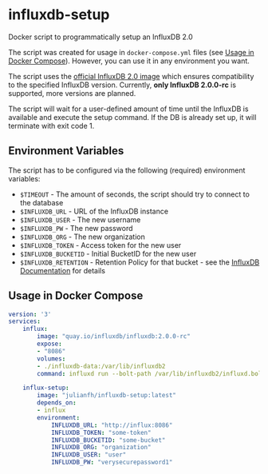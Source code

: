 # influxdb-setup
Docker script to programmatically setup an InfluxDB 2.0

The script was created for usage in `docker-compose.yml` files (see [Usage in Docker Compose](#usage-in-docker-compose)).
However, you can use it in any environment you want.

The script uses the [official InfluxDB 2.0 image](https://quay.io/repository/influxdb/influxdb) which ensures compatibility to the specified InfluxDB version.
Currently, **only InfluxDB 2.0.0-rc** is supported, more versions are planned.

The script will wait for a user-defined amount of time until the InfluxDB is available and execute the setup command. If the DB is already set up, it will terminate with exit code 1.

## Environment Variables
The script has to be configured via the following (required) environment variables:

-  `$TIMEOUT`            - The amount of seconds, the script should try to connect to the database
-  `$INFLUXDB_URL`       - URL of the InfluxDB instance
-  `$INFLUXDB_USER`      - The new username
-  `$INFLUXDB_PW`        - The new password
-  `$INFLUXDB_ORG`       - The new organization 
-  `$INFLUXDB_TOKEN`     - Access token for the new user
-  `$INFLUXDB_BUCKETID`  - Initial BucketID for the new user
-  `$INFLUXDB_RETENTION` - Retention Policy for that bucket - see the [InfluxDB Documentation](https://docs.influxdata.com/influxdb/v2.0/get-started/#set-up-influxdb) for details

## Usage in Docker Compose
```YAML
version: '3'
services:
    influx:
        image: "quay.io/influxdb/influxdb:2.0.0-rc"
        expose:
        - "8086"
        volumes:
        - ./influxdb-data:/var/lib/influxdb2
        command: influxd run --bolt-path /var/lib/influxdb2/influxd.bolt --engine-path /var/lib/influxdb2/engine --store bolt

    influx-setup:
        image: "julianfh/influxdb-setup:latest"
        depends_on:
        - influx
        environment:
            INFLUXDB_URL: "http://influx:8086"
            INFLUXDB_TOKEN: "some-token"
            INFLUXDB_BUCKETID: "some-bucket"
            INFLUXDB_ORG: "organization"
            INFLUXDB_USER: "user"
            INFLUXDB_PW: "verysecurepassword1"
```